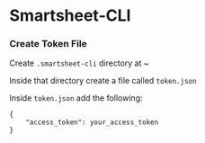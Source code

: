 # Smartsheet-CLI
 
### Create Token File
Create `.smartsheet-cli` directory at ~

Inside that directory create a file called `token.json`

Inside `token.json` add the following:

    {
        "access_token": your_access_token
    }

